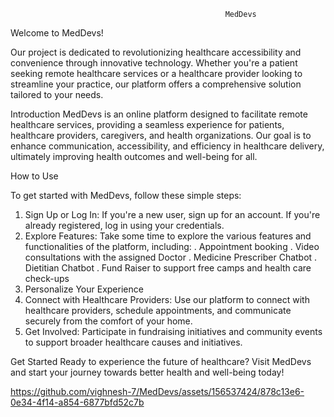                                                     MedDevs

Welcome to MedDevs!

  Our project is dedicated to revolutionizing healthcare accessibility and convenience through innovative technology.
Whether you're a patient seeking remote healthcare services or a healthcare provider looking to streamline your practice, our platform offers a comprehensive solution tailored to your needs.


Introduction
MedDevs is an online platform designed to facilitate remote healthcare services, providing a seamless experience for patients, healthcare providers, caregivers, and health organizations. 
Our goal is to enhance communication, accessibility, and efficiency in healthcare delivery, ultimately improving health outcomes and well-being for all.



How to Use

To get started with MedDevs, follow these simple steps:

1. Sign Up or Log In: If you're a new user, sign up for an account. If you're already registered, log in
using your credentials.
2. Explore Features: Take some time to explore the various features and functionalities of the platform, including:
        . Appointment booking
        . Video consultations with the assigned Doctor
        . Medicine Prescriber Chatbot
        . Dietitian  Chatbot
        . Fund Raiser to support free camps and health care check-ups
3. Personalize Your Experience
4. Connect with Healthcare Providers: Use our platform to connect with healthcare providers,
schedule appointments, and communicate securely from the comfort of your home.
5. Get Involved: Participate in fundraising initiatives and community events to support broader
healthcare causes and initiatives.


Get Started
Ready to experience the future of healthcare? Visit MedDevs and start your journey towards better health and well-being today!








https://github.com/vighnesh-7/MedDevs/assets/156537424/878c13e6-0e34-4f14-a854-6877bfd52c7b













